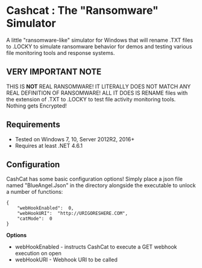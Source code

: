 Cashcat : The "Ransomware" Simulator
==================
A little "ransomware-like" simulator for Windows that will rename .TXT files to .LOCKY to simulate ransomware behavior for demos and testing various file monitoring tools and response systems. 

## VERY IMPORTANT NOTE
THIS IS **NOT** REAL RANSOMWARE! IT LITERALLY DOES NOT MATCH ANY REAL DEFINITION OF RANSOMWARE! ALL IT DOES IS RENAME files with the extension of .TXT to .LOCKY to test file activity monitoring tools. Nothing gets Encrypted!

## Requirements
+ Tested on Windows 7, 10, Server 2012R2, 2016+ 
+ Requires at least .NET 4.6.1

## Configuration
CashCat has some basic configuration options! Simply place a json file named "BlueAngel.Json" in the directory alongside the executable to unlock a number of functions:

```
{
    "webHookEnabled":  0,
    "webHookURI":  "http://URIGORESHERE.COM",
    "catMode":  0
}

```
**Options**
* webHookEnabled - instructs CashCat to execute a GET webhook execution on open
* webHookURI - Webhook URI to be called
